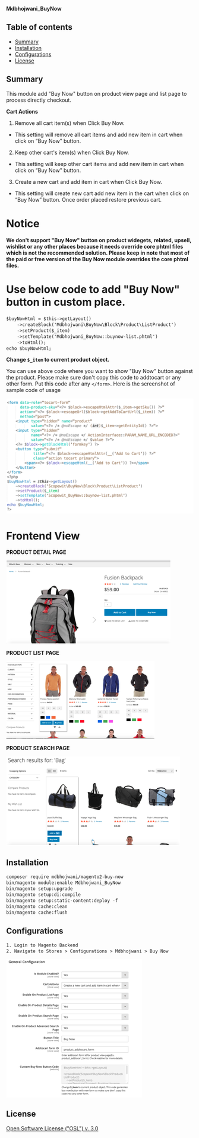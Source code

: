 <strong>Mdbhojwani_BuyNow</strong> 

## Table of contents

- [Summary](#summary)
- [Installation](#installation)
- [Configurations](#configurations)
- [License](#license)

## Summary

This module add "Buy Now" button on product view page and list page to process directly checkout.

<b>Cart Actions</b>
1. Remove all cart item(s) when Click Buy Now.
 - This setting will remove all cart items and add new item in cart when click on “Buy Now” button.
2. Keep other cart's item(s) when Click Buy Now.
 - This setting will keep other cart items and add new item in cart when click on “Buy Now” button.
3. Create a new cart and add item in cart when Click Buy Now.
 - This setting will create new cart add new item in the cart when click on “Buy Now” button. Once order placed  restore previous cart.

# Notice

<b>We don't support "Buy Now" button on product widegets, related, upsell, wishlist or any other places because it needs override core phtml files which is not the recommended solution. Please keep in note that most of the paid or free version of the Buy Now module overrides the core phtml files.</b>

# Use below code to add "Buy Now" button in custom place.

``````
$buyNowHtml = $this->getLayout()
    ->createBlock('Mdbhojwani\BuyNow\Block\Product\ListProduct')
    ->setProduct($_item)
    ->setTemplate('Mdbhojwani_BuyNow::buynow-list.phtml')
    ->toHtml();
echo $buyNowHtml;
``````
<b>Change `$_item` to current product object.</b>

You can use above code where you want to show "Buy Now" button against the product. Please make sure don't copy this code to addtocart or any other form. Put this code after any `</form>`. Here is the screenshot of sample code of usage

![Module Configuration Screen](media/slide-2.png)


# Frontend View

<b>PRODUCT DETAIL PAGE</b>

![Module Configuration Screen](media/slide-3.png)

<b>PRODUCT LIST PAGE</b>

![Module Configuration Screen](media/slide-4.png)

<b>PRODUCT SEARCH PAGE</b>

![Module Configuration Screen](media/slide-5.png)


## Installation

```
composer require mdbhojwani/magento2-buy-now
bin/magento module:enable Mdbhojwani_BuyNow
bin/magento setup:upgrade
bin/magento setup:di:compile
bin/magento setup:static-content:deploy -f
bin/magento cache:clean
bin/magento cache:flush
```

## Configurations

```
1. Login to Magento Backend
2. Navigate to Stores > Configurations > Mdbhojwani > Buy Now
```

![Module Configuration Screen](media/slide-1.png)


## License

[Open Software License ("OSL") v. 3.0](https://opensource.org/license/osl-3-0-php)

